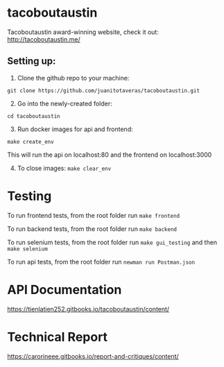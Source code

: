 # tacoboutaustin
Tacoboutaustin award-winning website, check it out: http://tacoboutaustin.me/

## Setting up:

1. Clone the github repo to your machine:

 `git clone https://github.com/juanitotaveras/tacoboutaustin.git`

2. Go into the newly-created folder:

`cd tacoboutaustin`

3. Run docker images for api and frontend:

`make create_env`

This will run the api on localhost:80 and the frontend on localhost:3000

4. To close images:
`make clear_env`

# Testing
To run frontend tests, from the root folder run `make frontend`

To run backend tests, from the root folder run `make backend`

To run selenium tests, from the root folder run `make gui_testing` and then `make selenium`

To run api tests, from the root folder run `newman run Postman.json`

# API Documentation
https://tienlatien252.gitbooks.io/tacoboutaustin/content/

# Technical Report
https://carorineee.gitbooks.io/report-and-critiques/content/